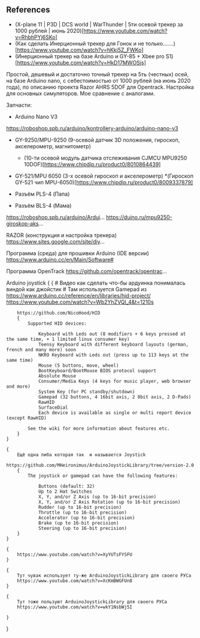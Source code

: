 



## References
* (X-plane 11 | P3D | DCS world | WarThunder | 5ти осевой трекер за 1000 рублей | июнь 2020)[https://www.youtube.com/watch?v=RhbhPYj6SKo]
* (Как сделать Инерционный трекер для Гонок и не только.......)[https://www.youtube.com/watch?v=hKkj5Z_FWKo]
* (Инерционный трекер на базе Arduino и GY-85 + Xbee pro S1)[https://www.youtube.com/watch?v=HkD17MWOSjs]



Простой, дешевый и достаточно точный трекер на 5ть (честных) осей, на базе Arduino nano, с себестоимостью от 1000 рублей (на июнь 2020 года), по описанию проекта Razor AHRS 5DOF для Opentrack. Настройка для основных симуляторов. Мое сравнение с аналогами.

Запчасти:
 * Arduino Nano V3

https://roboshop.spb.ru/arduino/kontrollery-arduino/arduino-nano-v3

 * GY-9250/MPU-9250 (9-осевой датчик 3D положения, гироскоп, акселерометр, магнитометр)
     * (10-ти осевой модуль датчика отслеживания CJMCU MPU9250 10DOF)[https://www.chipdip.ru/product0/8010864439]
    
 * GY-521/MPU 6050 (3-х осевой гироскоп и акселерометр)
     *(Гироскоп GY-521 чип MPU-6050)[https://www.chipdip.ru/product0/8009337879]

 * Разъём PLS-4 (Папа)
 * Разъём BLS-4 (Мама)



https://roboshop.spb.ru/arduino/Ardui...
https://duino.ru/mpu9250-giroskop-aks...

RAZOR (конструкция и настройка трекера)
https://www.sites.google.com/site/diy...

Программа (среда) для прошивки Arduino (IDE версии) 
https://www.arduino.cc/en/Main/Software#

Программа OpenTrack
https://github.com/opentrack/opentrac...



Arduino joystick
{
    {
        # Видео как сделать что-бы ардуинка понималась виндой как джойстик
        # Там используется Gamepad из https://www.arduino.cc/reference/en/libraries/hid-project/
        https://www.youtube.com/watch?v=Wb2YhZVQl_4&t=1210s

        https://github.com/NicoHood/HID
        {
            Supported HID devices:

                Keyboard with Leds out (8 modifiers + 6 keys pressed at the same time, + 1 limited linux consumer key)
                Teensy Keyboard with different keyboard layouts (german, french and many more) soon
                NKRO Keyboard with Leds out (press up to 113 keys at the same time)
                Mouse (5 buttons, move, wheel)
                BootKeyboard/BootMouse BIOS protocol support
                Absolute Mouse
                Consumer/Media Keys (4 keys for music player, web browser and more)
                System Key (for PC standby/shutdown)
                Gamepad (32 buttons, 4 16bit axis, 2 8bit axis, 2 D-Pads)
                RawHID
                SurfaceDial
                Each device is available as single or multi report device (except RawHID)

            See the wiki for more information about features etc.
        }
    }

    {
        Ещё одна либа которая так  и называется Joystick
        https://github.com/MHeironimus/ArduinoJoystickLibrary/tree/version-2.0
        {
            The joystick or gamepad can have the following features:

                Buttons (default: 32)
                Up to 2 Hat Switches
                X, Y, and/or Z Axis (up to 16-bit precision)
                X, Y, and/or Z Axis Rotation (up to 16-bit precision)
                Rudder (up to 16-bit precision)
                Throttle (up to 16-bit precision)
                Accelerator (up to 16-bit precision)
                Brake (up to 16-bit precision)
                Steering (up to 16-bit precision)
        }
    }

    {
        https://www.youtube.com/watch?v=XyYUTsFYSFU
    }

    {
        Тут чувак использует ту-же ArduinoJoystickLibrary для своего РУСа
        https://www.youtube.com/watch?v=XcKmBWGFUn8
    }

    {
        Тут тоже пользуют ArduinoJoystickLibrary для своего РУСа
        https://www.youtube.com/watch?v=wkY1NsbWj5I

    }

}

